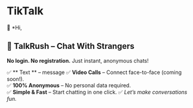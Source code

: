 # TikTalk

👋 *Hi,

## 🌟 **TalkRush – Chat With Strangers**  
**No login. No registration.** Just instant, anonymous chats!  

✅ ** Text ** – message
✅ **Video Calls** – Connect face-to-face (coming soon!).  
✅ **100% Anonymous** – No personal data required.  
✅ **Simple & Fast** – Start chatting in one click.
✅ *Let’s make conversations fun.*